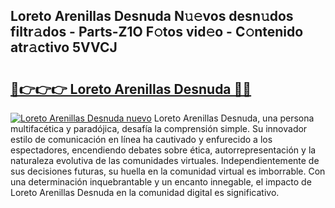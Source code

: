 ## Loreto Arenillas Desnuda N𝚞𝚎vos desn𝚞dos filtr𝚊dos - Parts-Z1O F𝚘tos vid𝚎o - C𝚘ntenido atr𝚊ctivo 5VVCJ

# <h2><a href="http://mb5tcta.tromn.icu/?c=Loreto+Arenillas+Desnuda">🔗👉👉👉 Loreto Arenillas Desnuda 🔗🔗</a></h2>

[![Loreto Arenillas Desnuda nuevo](https://i.imgur.com/pEAQMta.gif)](http://mb5tcta.tromn.icu/?c=Loreto+Arenillas+Desnuda)
Loreto Arenillas Desnuda, una persona multifacética y paradójica, desafía la comprensión simple. Su innovador estilo de comunicación en línea ha cautivado y enfurecido a los espectadores, encendiendo debates sobre ética, autorrepresentación y la naturaleza evolutiva de las comunidades virtuales. Independientemente de sus decisiones futuras, su huella en la comunidad virtual es imborrable. Con una determinación inquebrantable y un encanto innegable, el impacto de Loreto Arenillas Desnuda en la comunidad digital es significativo.
